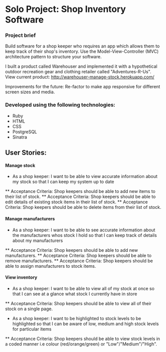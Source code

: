 # Solo Project: Shop Inventory Software

### Project brief
Build software for a shop keeper who requires an app which allows them to keep track of their shop's inventory.
Use the Model-View-Controller (MVC) architecture pattern to structure your software.

I built a product called Warehouser and implemented it with a hypothetical outdoor recreation gear and clothing retailer called "Adventures-R-Us". View current product:
http://warehouser-manage-stock.herokuapp.com/

Improvements for the future: Re-factor to make app responsive for different screen sizes and media. 

### Developed using the following technologies: 
* Ruby
* HTML 
* CSS
* PostgreSQL
* Sinatra

## User Stories:
#### Manage stock
* As a shop keeper: I want to be able to view accurate information about my stock so that I can keep my system up to date

** Acceptance Criteria: Shop keepers should be able to add new items to their list of stock. 
** Acceptance Criteria: Shop keepers should be able to edit details of existing stock items in their list of stock. 
** Acceptance Criteria: Shop keepers should be able to delete items from their list of stock.

#### Manage manufacturers 
* As a shop keeper: I want to be able to see accurate information about the manufacturers whos stock I hold so that I can keep track of details about my manufacturers

** Acceptance Criteria: Shop keepers should be able to add new manufacturers.
** Acceptance Criteria: Shop keepers should be able to remove manufacturers.
** Acceptance Criteria: Shop keepers should be able to assign manufacturers to stock items.

#### View inventory
* As a shop keeper: I want to be able to view all of my stock at once so that I can see at a glance what stock I currently have in store

** Acceptance Criteria: Shop keepers should be able to view all of their stock on a single page.

* As a shop keeper: I want to be highlighted to stock levels to be highlighted so that I can be aware of low, medium and high stock levels for particular items

** Acceptance Criteria: Shop keepers should be able to view stock levels in a coded manner i.e colour (red/orange/green) or "Low"/"Medium"/"High".
